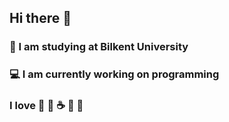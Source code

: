 ## Hi there 👋
### :school_satchel: I am studying at Bilkent University
### :computer: I am currently working on programming
### I love :dog: :guitar: :coffee: :basketball: :book:
